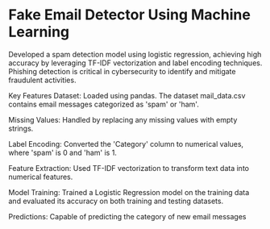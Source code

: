 # Fake Email Detector Using Machine Learning
Developed a spam detection model using logistic regression, achieving high accuracy by leveraging TF-IDF vectorization and label encoding techniques. Phishing detection is critical in cybersecurity to identify and mitigate fraudulent activities.

Key Features
Dataset: Loaded using pandas. The dataset mail_data.csv contains email messages categorized as 'spam' or 'ham'.

Missing Values: Handled by replacing any missing values with empty strings.

Label Encoding: Converted the 'Category' column to numerical values, where 'spam' is 0 and 'ham' is 1.

Feature Extraction: Used TF-IDF vectorization to transform text data into numerical features.

Model Training: Trained a Logistic Regression model on the training data and evaluated its accuracy on both training and testing datasets.

Predictions: Capable of predicting the category of new email messages
